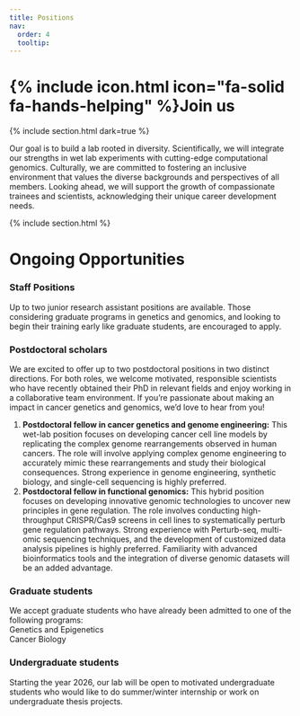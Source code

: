 ```yaml
---
title: Positions
nav:
  order: 4
  tooltip: 
---
```


# {% include icon.html icon="fa-solid fa-hands-helping" %}Join us

{% include section.html dark=true %}

Our goal is to build a lab rooted in diversity. Scientifically, we will integrate our strengths in wet lab experiments with cutting-edge computational genomics. Culturally, we are committed to fostering an inclusive environment that values the diverse backgrounds and perspectives of all members. Looking ahead, we will support the growth of compassionate trainees and scientists, acknowledging their unique career development needs.

{% include section.html %}

# Ongoing Opportunities

### Staff Positions
Up to two junior research assistant positions are available. Those considering graduate programs in genetics and genomics, and looking to begin their training early like graduate students, are encouraged to apply. 

### Postdoctoral scholars
We are excited to offer up to two postdoctoral positions in two distinct directions. For both roles, we welcome motivated, responsible scientists who have recently obtained their PhD in relevant fields and enjoy working in a collaborative team environment. If you’re passionate about making an impact in cancer genetics and genomics, we’d love to hear from you!
1. **Postdoctoral fellow in cancer genetics and genome engineering:** This wet-lab position focuses on developing cancer cell line models by replicating the complex genome rearrangements observed in human cancers. The role will involve applying complex genome engineering to accurately mimic these rearrangements and study their biological consequences. Strong experience in genome engineering, synthetic biology, and single-cell sequencing is highly preferred.
2. **Postdoctoral fellow in functional genomics:** This hybrid position focuses on developing innovative genomic technologies to uncover new principles in gene regulation. The role involves conducting high-throughput CRISPR/Cas9 screens in cell lines to systematically perturb gene regulation pathways. Strong experience with Perturb-seq, multi-omic sequencing techniques, and the development of customized data analysis pipelines is highly preferred. Familiarity with advanced bioinformatics tools and the integration of diverse genomic datasets will be an added advantage.

### Graduate students
We accept graduate students who have already been admitted to one of the following programs: 
<br>
Genetics and Epigenetics
<br>
Cancer Biology
<br>

### Undergraduate students
Starting the year 2026, our lab will be open to motivated undergraduate students who would like to do summer/winter internship or work on undergraduate thesis projects. 

